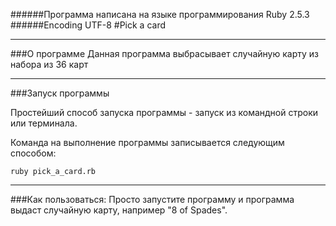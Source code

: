 ######Программа написана на языке программирования Ruby 2.5.3
######Encoding UTF-8
#Pick a card

***

###О программе
Данная программа выбрасывает случайную карту из набора из 36 карт
***


###Запуск программы

Простейший способ запуска программы - запуск из командной строки  или терминала.

Команда на выполнение программы записывается следующим способом:

```
ruby pick_a_card.rb
```
***

###Как пользоваться:
Просто запустите программу и программа выдаст случайную карту, например "8 of Spades".
